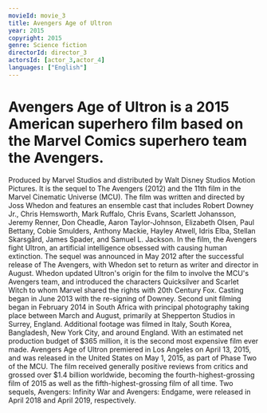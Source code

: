```yaml
---
movieId: movie_3
title: Avengers Age of Ultron
year: 2015
copyright: 2015
genre: Science fiction
directorId: director_3
actorsId: [actor_3,actor_4]
languages: ["English"]
---
```


# Avengers Age of Ultron is a 2015 American superhero film based on the Marvel Comics superhero team the Avengers.
Produced by Marvel Studios and distributed by Walt Disney Studios Motion Pictures. It is the sequel to The Avengers (2012) and the 11th film in the Marvel Cinematic Universe (MCU). The film was written and directed by Joss Whedon and features an ensemble cast that includes Robert Downey Jr., Chris Hemsworth, Mark Ruffalo, Chris Evans, Scarlett Johansson, Jeremy Renner, Don Cheadle, Aaron Taylor-Johnson, Elizabeth Olsen, Paul Bettany, Cobie Smulders, Anthony Mackie, Hayley Atwell, Idris Elba, Stellan Skarsgård, James Spader, and Samuel L. Jackson. In the film, the Avengers fight Ultron, an artificial intelligence obsessed with causing human extinction.
The sequel was announced in May 2012 after the successful release of The Avengers, with Whedon set to return as writer and director in August. Whedon updated Ultron's origin for the film to involve the MCU's Avengers team, and introduced the characters Quicksilver and Scarlet Witch to whom Marvel shared the rights with 20th Century Fox. Casting began in June 2013 with the re-signing of Downey. Second unit filming began in February 2014 in South Africa with principal photography taking place between March and August, primarily at Shepperton Studios in Surrey, England. Additional footage was filmed in Italy, South Korea, Bangladesh, New York City, and around England. With an estimated net production budget of $365 million, it is the second most expensive film ever made.
Avengers Age of Ultron premiered in Los Angeles on April 13, 2015, and was released in the United States on May 1, 2015, as part of Phase Two of the MCU. The film received generally positive reviews from critics and grossed over $1.4 billion worldwide, becoming the fourth-highest-grossing film of 2015 as well as the fifth-highest-grossing film of all time. Two sequels, Avengers: Infinity War and Avengers: Endgame, were released in April 2018 and April 2019, respectively.
